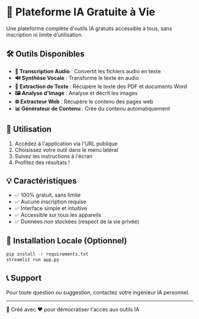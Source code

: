 
# 🤖 Plateforme IA Gratuite à Vie

Une plateforme complète d'outils IA gratuits accessible à tous, sans inscription ni limite d'utilisation.

## 🛠️ Outils Disponibles

- **🎤 Transcription Audio** : Convertit les fichiers audio en texte
- **🔊 Synthèse Vocale** : Transforme le texte en audio
- **📝 Extraction de Texte** : Récupère le texte des PDF et documents Word
- **🖼️ Analyse d'Image** : Analyse et décrit les images
- **🌐 Extracteur Web** : Récupère le contenu des pages web
- **📊 Générateur de Contenu** : Crée du contenu automatiquement

## 🚀 Utilisation

1. Accédez à l'application via l'URL publique
2. Choisissez votre outil dans le menu latéral
3. Suivez les instructions à l'écran
4. Profitez des résultats !

## 💡 Caractéristiques

- ✅ 100% gratuit, sans limite
- ✅ Aucune inscription requise
- ✅ Interface simple et intuitive
- ✅ Accessible sur tous les appareils
- ✅ Données non stockées (respect de la vie privée)

## 🔧 Installation Locale (Optionnel)

```bash
pip install -r requirements.txt
streamlit run app.py
```

## 📞 Support

Pour toute question ou suggestion, contactez votre ingénieur IA personnel.

---
🚀 Créé avec ❤️ pour démocratiser l'accès aux outils IA
